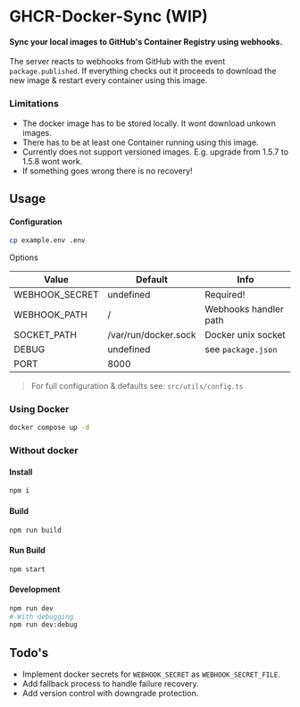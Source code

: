 # GHCR-Docker-Sync (WIP)

#### Sync your local images to GitHub's Container Registry using webhooks.

The server reacts to webhooks from GitHub with the event `package.published`. If everything checks out it proceeds to download the new image & restart every container using this image.

### Limitations

- The docker image has to be stored locally. It wont download unkown images.
- There has to be at least one Container running using this image.
- Currently does not support versioned images. E.g. upgrade from 1.5.7 to 1.5.8 wont work.
- If something goes wrong there is no recovery!

## Usage

#### Configuration

```bash
cp example.env .env
```

Options

| Value          | Default              | Info                  |
| -------------- | -------------------- | --------------------- |
| WEBHOOK_SECRET | undefined            | Required!             |
| WEBHOOK_PATH   | /                    | Webhooks handler path |
| SOCKET_PATH    | /var/run/docker.sock | Docker unix socket    |
| DEBUG          | undefined            | see `package.json`    |
| PORT           | 8000                 |                       |

> For full configuration & defaults see: `src/utils/config.ts`

### Using Docker

```bash
docker compose up -d
```

### Without docker

#### Install

```bash
npm i
```

#### Build

```bash
npm run build
```

#### Run Build

```bash
npm start
```

#### Development

```bash
npm run dev
# With debugging
npm run dev:debug
```

## Todo's

- Implement docker secrets for `WEBHOOK_SECRET` as `WEBHOOK_SECRET_FILE`.
- Add fallback process to handle failure recovery.
- Add version control with downgrade protection.
